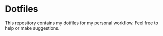 # Dotfiles

This repository contains my dotfiles for my personal workflow.
Feel free to help or make suggestions.
